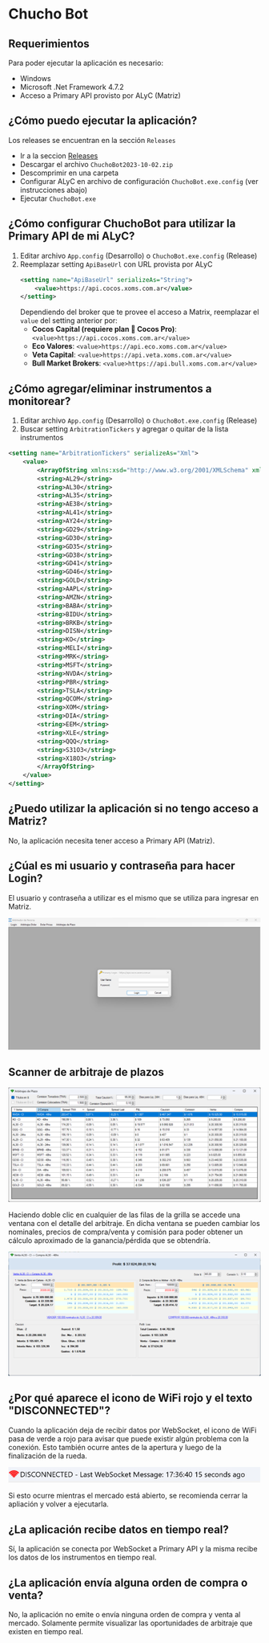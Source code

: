 # Chucho Bot

## Requerimientos

Para poder ejecutar la aplicación es necesario:

- Windows
- Microsoft .Net Framework 4.7.2
- Acceso a Primary API provisto por ALyC (Matriz)

## ¿Cómo puedo ejecutar la aplicación?

Los releases se encuentran en la sección `Releases`

- Ir a la seccion [Releases](https://github.com/ChuchoCoder/chuchobot/releases)
- Descargar el archivo `ChuchoBot2023-10-02.zip`
- Descomprimir en una carpeta
- Configurar ALyC en archivo de configuración `ChuchoBot.exe.config` (ver instrucciones abajo)
- Ejecutar `ChuchoBot.exe`

## ¿Cómo configurar ChuchoBot para utilizar la Primary API de mi ALyC?

1. Editar archivo `App.config` (Desarrollo) o `ChuchoBot.exe.config` (Release)
2. Reemplazar setting `ApiBaseUrl` con URL provista por ALyC
	```xml
	<setting name="ApiBaseUrl" serializeAs="String">
		<value>https://api.cocos.xoms.com.ar</value>
	</setting>
	```
	Dependiendo del broker que te provee el acceso a Matrix, reemplazar el `value` del setting anterior por:
	- **Cocos Capital (requiere plan 🥥 Cocos Pro)**: `<value>https://api.cocos.xoms.com.ar</value>`
	- **Eco Valores**: `<value>https://api.eco.xoms.com.ar</value>`
	- **Veta Capital**: `<value>https://api.veta.xoms.com.ar</value>`
	- **Bull Market Brokers**: `<value>https://api.bull.xoms.com.ar</value>`

## ¿Cómo agregar/eliminar instrumentos a monitorear?

1. Editar archivo `App.config` (Desarrollo) o `ChuchoBot.exe.config` (Release)
2. Buscar setting `ArbitrationTickers` y agregar o quitar de la lista instrumentos 
```xml
<setting name="ArbitrationTickers" serializeAs="Xml">
    <value>
        <ArrayOfString xmlns:xsd="http://www.w3.org/2001/XMLSchema" xmlns:xsi="http://www.w3.org/2001/XMLSchema-instance">
        <string>AL29</string>
        <string>AL30</string>
        <string>AL35</string>
        <string>AE38</string>
        <string>AL41</string>
        <string>AY24</string>
        <string>GD29</string>
        <string>GD30</string>
        <string>GD35</string>
        <string>GD38</string>
        <string>GD41</string>
        <string>GD46</string>
        <string>GOLD</string>
        <string>AAPL</string>
        <string>AMZN</string>
        <string>BABA</string>
        <string>BIDU</string>
        <string>BRKB</string>
        <string>DISN</string>
        <string>KO</string>
        <string>MELI</string>
        <string>MRK</string>
        <string>MSFT</string>
        <string>NVDA</string>
        <string>PBR</string>
        <string>TSLA</string>
        <string>QCOM</string>
        <string>XOM</string>
        <string>DIA</string>
        <string>EEM</string>
        <string>XLE</string>
        <string>QQQ</string>
        <string>S31O3</string>
        <string>X18O3</string>
        </ArrayOfString>
    </value>
</setting>
```

## ¿Puedo utilizar la aplicación si no tengo acceso a Matriz?

No, la aplicación necesita tener acceso a Primary API (Matriz).

## ¿Cúal es mi usuario y contraseña para hacer Login?

El usuario y contraseña a utilizar es el mismo que se utiliza para ingresar en Matriz.

![Login](docs/screenshots/Login.png)

## Scanner de arbitraje de plazos

![Scanner de arbitraje de plazos](docs/screenshots/ArbitrajePlazos.png)

Haciendo doble clic en cualquier de las filas de la grilla se accede una ventana con el detalle del arbitraje. En dicha ventana se pueden cambiar los nominales, precios de compra/venta y comisión para poder obtener un cálculo aproximado de la ganancia/pérdida que se obtendría.

![Scanner de arbitraje de plazos detalle](docs/screenshots/ArbitrajePlazoDetail.png)

## ¿Por qué aparece el icono de WiFi rojo y el texto "DISCONNECTED"?

Cuando la aplicación deja de recibir datos por WebSocket, el icono de WiFi pasa de verde a rojo para avisar que puede existir algún problema con la conexión. Esto también ocurre antes de la apertura y luego de la finalización de la rueda.

![Disconnected](docs/screenshots/Disconnected.png)

Si esto ocurre mientras el mercado está abierto, se recomienda cerrar la apliación y volver a ejecutarla.

## ¿La aplicación recibe datos en tiempo real?

Sí, la aplicación se conecta por WebSocket a Primary API y la misma recibe los datos de los instrumentos en tiempo real.

## ¿La aplicación envía alguna orden de compra o venta?

No, la aplicación no emite o envía ninguna orden de compra y venta al mercado. Solamente permite visualizar las oportunidades de arbitraje que existen en tiempo real.
